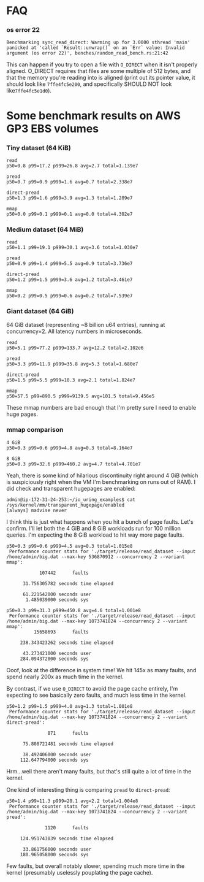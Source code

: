 # FAQ

### os error 22
```
Benchmarking sync_read_direct: Warming up for 3.0000 sthread 'main' panicked at 'called `Result::unwrap()` on an `Err` value: Invalid argument (os error 22)', benches/random_read_bench.rs:21:42
```

This can happen if you try to open a file with `O_DIRECT` when it isn't properly
aligned. O_DIRECT requires that files are some multiple of 512 bytes, and that
the memory you're reading into is aligned (print out its pointer value, it
should look like `7ffe4fc5e200`, and specifically SHOULD NOT look
like`7ffe4fc5e1d0`).

# Some benchmark results on AWS GP3 EBS volumes

### Tiny dataset (64 KiB)

```
read
p50=0.8 p99=17.2 p999=26.8 avg=2.7 total=1.139e7

pread
p50=0.7 p99=0.9 p999=1.6 avg=0.7 total=2.338e7

direct-pread
p50=1.3 p99=1.6 p999=3.9 avg=1.3 total=1.289e7

mmap
p50=0.0 p99=0.1 p999=0.1 avg=0.0 total=4.302e7
```

### Medium dataset (64 MiB)

```
read
p50=1.1 p99=19.1 p999=30.1 avg=3.6 total=1.030e7

pread
p50=0.9 p99=1.4 p999=5.5 avg=0.9 total=3.736e7

direct-pread
p50=1.2 p99=1.5 p999=3.6 avg=1.2 total=3.461e7

mmap
p50=0.2 p99=0.5 p999=0.6 avg=0.2 total=7.539e7
```

### Giant dataset (64 GiB)

64 GiB dataset (representing ~8 billion u64 entries), running at concurrency=2. All latency numbers in microseconds.

```
read
p50=5.1 p99=77.2 p999=133.7 avg=12.2 total=2.102e6

pread
p50=3.3 p99=11.9 p999=35.8 avg=5.3 total=1.680e7

direct-pread
p50=1.5 p99=5.5 p999=10.3 avg=2.1 total=1.824e7

mmap
p50=57.5 p99=890.5 p999=9139.5 avg=101.5 total=9.456e5
```

These mmap numbers are bad enough that I'm pretty sure I need to enable huge pages.

### mmap comparison

```
4 GiB
p50=0.3 p99=0.6 p999=4.8 avg=0.3 total=8.164e7

8 GiB
p50=0.3 p99=32.6 p999=460.2 avg=4.7 total=4.701e7
```

Yeah, there is some kind of hilarious discontinuity right around 4 GiB (which
is suspiciously right when the VM I'm benchmarking on runs out of RAM). I did
check and transparent hugepages are enabled:
```
admin@ip-172-31-24-253:~/io_uring_examples$ cat /sys/kernel/mm/transparent_hugepage/enabled
[always] madvise never
```

I think this is just what happens when you hit a bunch of page faults. Let's
confirm. I'll let both the 4 GiB and 8 GiB workloads run for 100 million
queries. I'm expecting the 8 GiB workload to hit way more page faults.
```
p50=0.3 p99=0.6 p999=4.5 avg=0.3 total=1.015e8
 Performance counter stats for './target/release/read_dataset --input /home/admin/big.dat --max-key 536870912 --concurrency 2 --variant mmap':

            107442      faults                                                      

      31.756305782 seconds time elapsed

      61.221542000 seconds user
       1.485039000 seconds sys
```
```
p50=0.3 p99=31.3 p999=450.8 avg=4.6 total=1.001e8
 Performance counter stats for './target/release/read_dataset --input /home/admin/big.dat --max-key 1073741824 --concurrency 2 --variant mmap':
          15658693      faults                                                      

     238.343423262 seconds time elapsed

      43.273421000 seconds user
     284.094372000 seconds sys
```

Ooof, look at the difference in system time! We hit 145x as many faults, and
spend nearly 200x as much time in the kernel.

By contrast, if we use `O_DIRECT` to avoid the page cache entirely, I'm expecting to see basically zero faults, and much less time in the kernel.
```
p50=1.2 p99=1.5 p999=4.0 avg=1.3 total=1.001e8
 Performance counter stats for './target/release/read_dataset --input /home/admin/big.dat --max-key 1073741824 --concurrency 2 --variant direct-pread':

               871      faults                                                      

      75.808721481 seconds time elapsed

      38.492406000 seconds user
     112.647794000 seconds sys
```

Hrm...well there aren't many faults, but that's still quite a lot of time in the kernel.

One kind of interesting thing is comparing `pread` to `direct-pread`:
```
p50=1.4 p99=11.3 p999=20.1 avg=2.2 total=1.004e8
 Performance counter stats for './target/release/read_dataset --input /home/admin/big.dat --max-key 1073741824 --concurrency 2 --variant pread':

              1120      faults                                                      

     124.951743039 seconds time elapsed

      33.861756000 seconds user
     180.965058000 seconds sys
```

Few faults, but overall notably slower, spending much more time in the kernel
(presumably uselessly pouplating the page cache).
